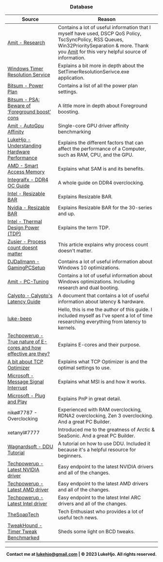 ### <div align="center">Database</div>

| Source  | Reason |
| ------------- | ------------- |
| [Amit - Research](https://github.com/amitxv/PC-Tuning/blob/main/docs/research.md)  | Contains a lot of useful information that I myself have used, DSCP QoS Policy, TscSyncPolicy, RSS Queues, Win32PrioritySeparation & more. Thank you [Amit](https://github.com/amitxv) for this very helpful source of information. |
| [Windows Timer Resolution Service](https://forums.guru3d.com/threads/windows-timer-resolution-tool-in-form-of-system-service.376458/)  | Explains a bit more in depth about the SetTimerResolutionSerivce.exe application. |
| [Bitsum - Power Plan](https://bitsum.com/known-windows-power-guids/)  | Contains a list of all the power plan settings. |
| [Bitsum - PSA: Beware of ‘Foreground boost’ cons](https://bitsum.com/tips-and-tweaks/psa-beware-of-foreground-boost-cons/)  | A little more in depth about Foreground boosting. |
| [Amit - AutoGpu Affinity](https://github.com/amitxv/AutoGpuAffinity)  | Single-core GPU driver affinity benchmarking |
| [LukeHjo - Understanding Hardware Performance](https://dev.lukehjo.tech/part-1-understanding-hardware-performance) | Explains the different factors that can affect the performance of a Computer, such as RAM, CPU, and the GPU. |
| [AMD - Smart Access Memory](https://www.amd.com/en/technologies/smart-access-memory) | Explains what SAM is and its benefits. |
| [Integralfx - DDR4 OC Guide](https://github.com/integralfx/MemTestHelper/blob/oc-guide/DDR4%20OC%20Guide.md) | A whole guide on DDR4 overclocking. |
| [Intel - Resizable BAR](https://www.intel.com/content/www/us/en/support/articles/000090831/graphics.html) | Explains Resizable BAR. |
| [Nvidia - Resizable BAR](https://www.nvidia.com/en-us/geforce/news/geforce-rtx-30-series-resizable-bar-support/) | Explains Resizable BAR for the 30-series and up. |
| [Intel - Thermal Design Power (TDP)](https://www.intel.com/content/www/us/en/support/articles/000055611/processors.html) | Explains the term TDP. |
| [Zusier - Process count doesnt matter](https://zusier.xyz/blog/posts/process-count-doesnt-matter/) | This article explains why process count doesn't matter. |
| [DJDallmann - GamingPCSetup](https://github.com/djdallmann/GamingPCSetup) | Contains a lot of useful information about Windows 10 optimizations. |
| [Amit - PC-Tuning](https://github.com/amitxv/PC-Tuning/tree/main) | Contains a lot of useful information about Windows optimizations. Including research and dual booting. |
| [Calypto - Calypto's Latency Guide](https://docs.google.com/document/d/1c2-lUJq74wuYK1WrA_bIvgb89dUN0sj8-hO3vqmrau4/edit) | A document that contains a lot of useful information about latency & hardware. |
| [luke-beep](https://github.com/luke-beep) | Hello, this is me the author of this guide. I included myself as I've spent a lot of time researching everything from latency to kernels. | 
| [Techpowerup - True nature of E-cores and how effective are they?](https://www.techpowerup.com/forums/threads/true-nature-of-e-cores-and-how-effective-are-they.298321/) | Explains E-cores and their purpose. |
| [A bit about TCP Optimizer](https://www.speedguide.net/faq/35-what-are-the-best-tcp-optimizer-settings-for-474) | Explains what TCP Optimizer is and the optimal settings to use. |
| [Microsoft - Message Signal Interrupt](https://learn.microsoft.com/en-us/windows-hardware/drivers/kernel/introduction-to-message-signaled-interrupts) | Explains what MSI is and how it works. |
| [Microsoft - Plug and Play](https://learn.microsoft.com/en-us/windows-hardware/drivers/kernel/introduction-to-plug-and-play) | Explains PnP in great detail. |
| nikø#7787 - Overclocking | Experienced with RAM overclocking, RDNA2 overclocking, Zen 3 overclocking. And a great PC Builder. |
| xetanyl#7777 | Introduced me to the greatness of Arctic & SeaSonic. And a great PC Builder. |
| [Wagnardsoft - DDU Tutorial](https://www.wagnardsoft.com/content/DDU-Guide-Tutorial) | A tutorial on how to use DDU. Included it because it's a helpful resource for beginners. |
|[Techpowerup - Latest NVIDIA driver](https://www.techpowerup.com/download/nvidia-geforce-graphics-drivers/#history)| Easy endpoint to the latest NVIDIA drivers and all of the changes. | 
|[Techpowerup - Latest AMD driver](https://www.techpowerup.com/download/amd-radeon-graphics-drivers/)| Easy endpoint to the latest AMD drivers and all of the changes. |
|[Techpowerup - Latest Intel driver](https://www.techpowerup.com/download/intel-arc-graphics-drivers/)| Easy endpoint to the latest Intel ARC drivers and all of the changes. |
| [TheSoapTech](https://www.tiktok.com/@thesoaptech) | Tech Enthusiast who provides a lot of useful tech news. |
| [TweakHound - Timer Tweak Benchmarked](https://www.tweakhound.com/2014/01/30/timer-tweaks-benchmarked/) | Sheds some light on BCD tweaks. |

---

**<div align="center" id="footer"> Contact me at lukehjo@gmail.com | © 2023 LukeHjo. All rights reserved. <div>**
<br>


